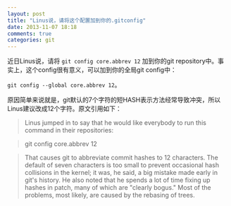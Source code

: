 ```yaml
---
layout: post
title: "Linus说，请将这个配置加到你的.gitconfig"
date: 2013-11-07 18:18
comments: true
categories: git
---
```


近日Linus说，请将 `git config core.abbrev 12` 加到你的git repository中。事实上，这个config很有意义，可以加到你的全局git config中：

<!-- more -->

`git config --global core.abbrev 12`。

原因简单来说就是，git默认的7个字符的短HASH表示方法经常导致冲突，所以Linus建议改成12个字符。原文引用如下：

>Linus jumped in to say that he would like everybody to run this command in their repositories:

>    git config core.abbrev 12

> That causes git to abbreviate commit hashes to 12 characters. The default of seven characters is too small to prevent occasional hash collisions in the kernel; it was, he said, a big mistake made early in git's history. He also noted that he spends a lot of time fixing up hashes in patch, many of which are "clearly bogus." Most of the problems, most likely, are caused by the rebasing of trees.
